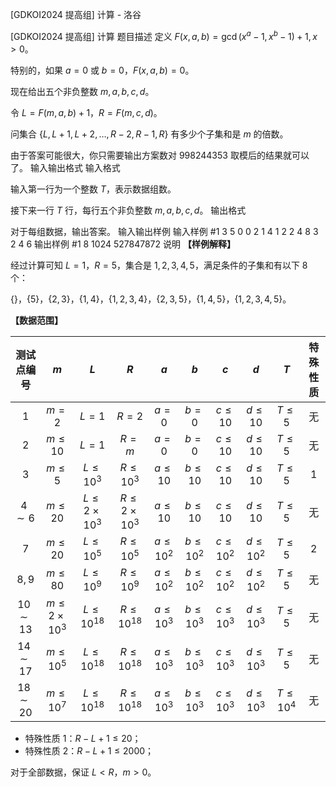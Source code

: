 



[GDKOI2024 提高组] 计算 - 洛谷














[GDKOI2024 提高组] 计算
题目描述
定义 $F(x, a, b) = \gcd(x^a - 1, x^b - 1) + 1, x > 0$。

特别的，如果 $a = 0$ 或 $b = 0$，$F(x, a, b) = 0$。

现在给出五个非负整数 $m, a, b, c, d$。

令 $L = F(m, a, b) + 1$，$R = F(m, c, d)$。

问集合 $\{L, L + 1, L + 2, \dots, R - 2, R - 1, R\}$ 有多少个子集和是 $m$ 的倍数。

由于答案可能很大，你只需要输出方案数对 $998244353$ 取模后的结果就可以了。
输入输出格式
输入格式

输入第一行为一个整数 $T$，表示数据组数。

接下来一行 $T$ 行，每行五个非负整数 $m, a, b, c, d$。
输出格式

对于每组数据，输出答案。
输入输出样例
输入样例 #1
3
5 0 0 2 1
4 1 2 2 4
8 3 2 4 6
输出样例 #1
8
1024
527847872
说明
**【样例解释】**

经过计算可知 $L=1$，$R=5$，集合是 $1,2,3,4,5$，满足条件的子集和有以下 $8$ 个：

$\{\}$，$\{5\}$，$\{2, 3\}$，$\{1, 4\}$，$\{1, 2, 3, 4\}$，$\{2, 3, 5\}$，$\{1, 4, 5\}$，$\{1, 2, 3, 4, 5\}$。

**【数据范围】**

| 测试点编号 | $m$ | $L$ | $R$ | $a$ | $b$ | $c$ | $d$ | $T$ | 特殊性质 |
| :----------: | :----------: | :----------: | :----------: | :----------: | :----------: | :----------: | :----------: | :----------: | :----------: |
| $1$ | $m=2$ | $L=1$ | $R=2$ | $a=0$ | $b=0$ | $c\leq 10$ | $d\leq 10$ | $T\leq 5$ | 无 |
| $2$ | $m\leq 10$ | $L=1$ | $R=m$ | $a=0$ | $b=0$ | $c\leq 10$ | $d\leq 10$ | $T\leq 5$ | 无 |
| $3$ | $m\leq 5$ | $L\leq 10^3$ | $R\leq 10^3$ | $a\leq 10$ | $b\leq 10$ | $c\leq 10$ | $d\leq 10$ | $T\leq 5$ | $1$ |
| $4\sim 6$ | $m\leq 20$ | $L\leq 2\times 10^3$ | $R\leq 2\times 10^3$ | $a\leq 10$ | $b\leq 10$ | $c\leq 10$ | $d\leq 10$ | $T\leq 5$ | 无 |
| $7$ | $m\leq 20$ | $L\leq 10^5$ | $R\leq 10^5$ | $a\leq 10^2$ | $b\leq 10^2$ | $c\leq 10^2$ | $d\leq 10^2$ | $T\leq 5$ | $2$ |
| $8,9$ | $m\leq 80$ | $L\leq 10^9$ | $R\leq 10^9$ | $a\leq 10^2$ | $b\leq 10^2$ | $c\leq 10^2$ | $d\leq 10^2$ | $T\leq 5$ | 无 |
| $10\sim 13$ | $m\leq 2\times 10^3$ | $L\leq 10^{18}$ | $R\leq 10^{18}$ | $a\leq 10^3$ | $b\leq 10^3$ | $c\leq 10^3$ | $d\leq 10^3$ | $T\leq 5$ | 无 |
| $14\sim 17$ | $m\leq 10^5$ | $L\leq 10^{18}$ | $R\leq 10^{18}$ | $a\leq 10^3$ | $b\leq 10^3$ | $c\leq 10^3$ | $d\leq 10^3$ | $T\leq 5$ | 无 |
| $18\sim 20$ | $m\leq 10^7$ | $L\leq 10^{18}$ | $R\leq 10^{18}$ | $a\leq 10^3$ | $b\leq 10^3$ | $c\leq 10^3$ | $d\leq 10^3$ | $T\leq 10^4$ | 无 |

- 特殊性质 1：$R - L + 1 \leq 20$；
- 特殊性质 2：$R - L + 1 \leq 2000$；

对于全部数据，保证 $L < R$，$m > 0$。







